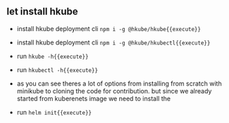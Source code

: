 ## let install hkube 

- install hkube deployment cli `npm i -g @hkube/hkube{{execute}}`
- install hkube deployment cli `npm i -g @hkube/hkubectl{{execute}}`
- run `hkube -h{{execute}}`
- run `hkubectl -h{{execute}}`

- as you can see theres a lot of options from installing from scratch with minikube to  cloning the code for contribution. but since we already started from kuberenets image we need to  install the 
- run `helm init{{execute}}`
